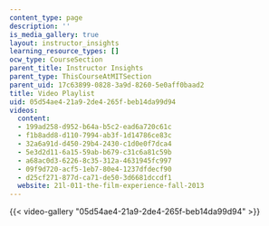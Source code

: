```yaml
---
content_type: page
description: ''
is_media_gallery: true
layout: instructor_insights
learning_resource_types: []
ocw_type: CourseSection
parent_title: Instructor Insights
parent_type: ThisCourseAtMITSection
parent_uid: 17c63899-0828-3a9d-8260-5e0aff0baad2
title: Video Playlist
uid: 05d54ae4-21a9-2de4-265f-beb14da99d94
videos:
  content:
  - 199ad258-d952-b64a-b5c2-ead6a720c61c
  - f1b8add8-d110-7994-ab3f-1d14786ce83c
  - 32a6a91d-d450-29b4-2430-c1d0e0f7dca4
  - 5e3d2d11-6a15-59ab-b679-c31c6a81c59b
  - a68ac0d3-6226-8c35-312a-4631945fc997
  - 09f9d720-acf5-1eb7-80e4-1237dfdecf90
  - d25cf271-877d-ca71-de50-3d6681dccdf1
  website: 21l-011-the-film-experience-fall-2013
---
```



{{< video-gallery "05d54ae4-21a9-2de4-265f-beb14da99d94" >}}

